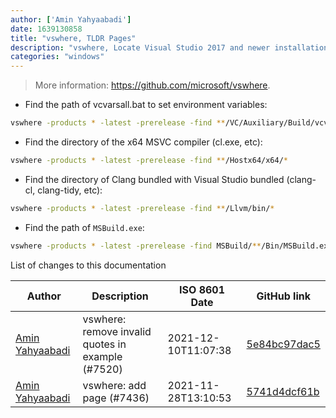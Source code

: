 ```yaml
---
author: ['Amin Yahyaabadi']
date: 1639130858
title: "vswhere, TLDR Pages"
description: "vswhere, Locate Visual Studio 2017 and newer installations."
categories: "windows"
---
```

> More information: <https://github.com/microsoft/vswhere>.

- Find the path of vcvarsall.bat to set environment variables:

```bash
vswhere -products * -latest -prerelease -find **/VC/Auxiliary/Build/vcvarsall.bat
```

- Find the directory of the x64 MSVC compiler (cl.exe, etc):

```bash
vswhere -products * -latest -prerelease -find **/Hostx64/x64/*
```

- Find the directory of Clang bundled with Visual Studio bundled (clang-cl, clang-tidy, etc):

```bash
vswhere -products * -latest -prerelease -find **/Llvm/bin/*
```

- Find the path of `MSBuild.exe`:

```bash
vswhere -products * -latest -prerelease -find MSBuild/**/Bin/MSBuild.exe
```
List of changes to this documentation


Author | Description | ISO 8601 Date | GitHub link
------|-----|-----|-----
[Amin Yahyaabadi](mailto:aminyahyaabadi74@gmail.com) | vswhere: remove invalid quotes in example (#7520) | 2021-12-10T11:07:38 | [5e84bc97dac5](https://github.com/tldr-pages/tldr/commit/5e84bc97dac5c67a1badc49c13cef98334c71fd4)
[Amin Yahyaabadi](mailto:aminyahyaabadi74@gmail.com) | vswhere: add page (#7436) | 2021-11-28T13:10:53 | [5741d4dcf61b](https://github.com/tldr-pages/tldr/commit/5741d4dcf61b89a940793527ce0e2a278e13bc9b)

